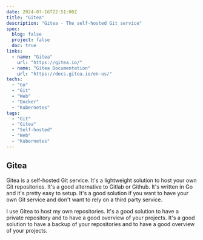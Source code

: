 ```yaml
---
date: 2024-07-16T22:51:00Z
title: "Gitea"
description: "Gitea - The self-hosted Git service"
spec:
  blog: false
  project: false
  doc: true
links:
  - name: "Gitea"
    url: "https://gitea.io/"
  - name: "Gitea Documentation"
    url: "https://docs.gitea.io/en-us/"
techs:
  - "Go"
  - "Git"
  - "Web"
  - "Docker"
  - "Kubernetes"
tags:
  - "Git"
  - "Gitea"
  - "Self-hosted"
  - "Web"
  - "Kubernetes"
---
```


## Gitea

Gitea is a self-hosted Git service. It's a lightweight solution to host your own Git repositories. It's a good alternative to Gitlab or Github. It's written in Go and it's pretty easy to setup. It's a good solution if you want to have your own Git service and don't want to rely on a third party service.

I use Gitea to host my own repositories. It's a good solution to have a private repository and to have a good overview of your projects. It's a good solution to have a backup of your repositories and to have a good overview of your projects.

